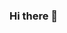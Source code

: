 ### Hi there 👋

<!--
**Saleemalik/Saleemalik** is a ✨ _special_ ✨ repository because its `README.md` (this file) appears on your GitHub profile.

Here are some ideas to get you started:

- 🔭 I’m a Pyhthon/django developer ...
- 
